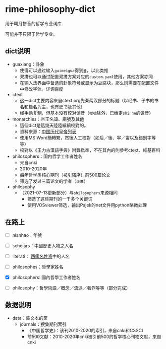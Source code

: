 # rime-philosophy-dict
用于朙月拼音的哲学专业词库

可能并不只限于哲学专业。

## dict说明

- guaxiang：卦象
  - 使得可以通过输入`guimeigua`得到`䷵`，以此类推
  - 双拼也可以通过配置双拼方案对应的`custom.yaml`使用，其他方案亦同
  - 在输入法界面中备选的卦象符号或显示为豆腐块，那么则需要在配置文件中修改字体，详询百度
- ctext
  - 这一dict主要内容来自ctext.org先秦两汉部分的标题（以经书、子书的书名和篇名为主，也有史书及其他）
  - 经手动复制，但基本没有校对读音（`噬嗑`除外，已给定`shi he`的读音）
- monarchies：帝王名諱、廟號及其他
  - 這個dict是這幾天陸陸續續校對的。
  - 資料來源：[中国历代皇帝列表](http://xh.5156edu.com/page/z2295m3375j18869.html)
  - 使用MS Word簡轉繁，然後人工校對（如后／後、寜／甯以及錯別字等等）
  - 校對以《王力古漢語字典》附錄爲準，不在其內的則參考ctext、維基百科
- philosophers：国内哲学工作者姓名
  - 来自cnki
  - 2010-2020年
  - 每年哲学类核心期刊（被引降序）前500篇论文
  - 筛选了发过三篇论文的学者（`羡慕`）
- philosophy
  - （2021-07-13更新部分）与`philosophers`来源相同
    - 筛选了这些期刊的一千多个关键词
    - 使用VOSviewer筛选，输出Pajek的net文件用python略微处理


## 在路上

- [ ] nianhao：年號
- [ ] scholars：中國歷史人物之人名
- [ ] literati： [西儒名姓资](https://alainalan.github.io/Aid-to-the-Names-and-Surnames-of-Western-Literati/)中的人名
- [ ] philosophes：哲學家姓名
- [x] philosophers: 國內哲學工作者姓名
- [ ] philosophy：哲學術語／概念／流派／著作等等（部分完成）


## 数据说明

- data：装文本的筐
  - journals：搜集期刊索引
     - 《中国哲学史》：该刊2010-2020的索引，来自cnki和CSSCI
     - 前500文献：2010-2020年cnki被引前500的哲学核心刊物文献，来自cnki
